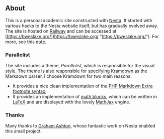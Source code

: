 ## About ##

This is a personal academic site constructed with [Nesta](http://nestacms.com/ "Nesta").  It started with various hacks to the Nesta website itself, but has gradually evolved away.  The site is hosted on [Railway](https://railway.app/ "Railway.app") and can be accessed at [https://bweslake.org/](https://bweslake.org/ "https://bweslake.org/").  For more, see this [note](http://bweslake.org/blog/a-note-on-this-site "A Note on This Site").

### Parallelist ###

The site includes a theme, *Parallelist*, which is responsible for the visual style.  The theme is also responsible for specifying [Kramdown][kramdown] as the Markdown parser.  I choose Kramdown for two main reasons:

- It provides a nice clean implementation of the [PHP Markdown Extra][phpme] [footnote syntax][phpmefn];
- It provides an implementation of [math blocks][mathblocks], which can be written in [LaTeX][latex] and are displayed with the lovely [MathJax][mathjax] engine.

### Thanks ###

Many thanks to [Graham Ashton](https://github.com/gma "Graham Ashton"), whose fantastic work on Nesta enabled this small project.

[kramdown]: http://kramdown.rubyforge.org/
[phpme]: http://michelf.com/projects/php-markdown/extra/
[phpmefn]: http://michelf.com/projects/php-markdown/extra/#footnotes
[mathblocks]: http://kramdown.rubyforge.org/syntax.html#math-blocks
[mathjax]: http://www.mathjax.org/
[latex]: http://www.latex-project.org/
